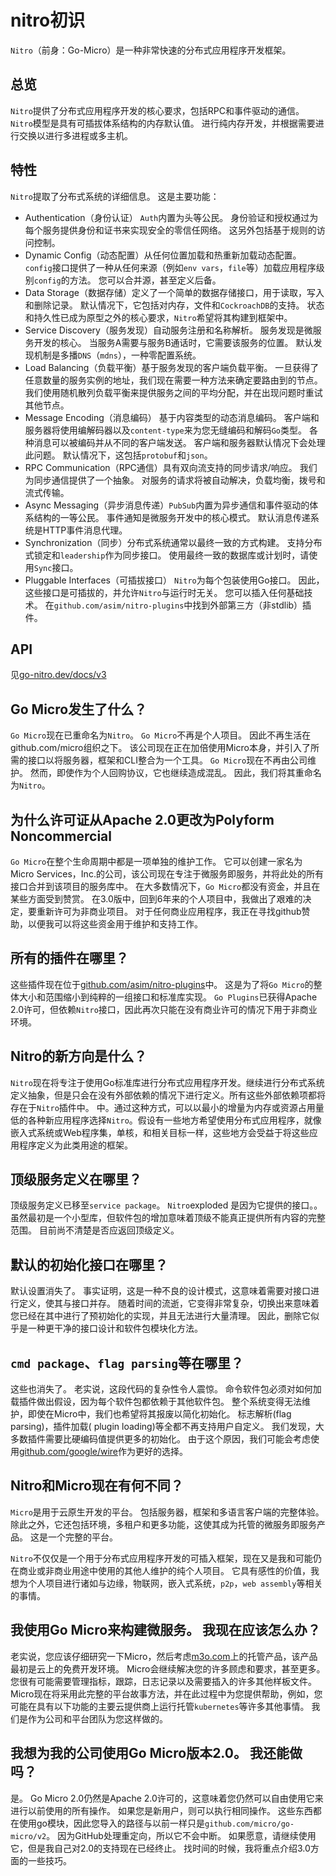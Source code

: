 # nitro初识

`Nitro`（前身：Go-Micro）是一种非常快速的分布式应用程序开发框架。

## 总览
`Nitro`提供了分布式应用程序开发的核心要求，包括RPC和事件驱动的通信。 `Nitro`模型是具有可插拔体系结构的内存默认值。 进行纯内存开发，并根据需要进行交换以进行多进程或多主机。

## 特性

`Nitro`提取了分布式系统的详细信息。 这是主要功能：
- Authentication（身份认证） `Auth`内置为头等公民。 身份验证和授权通过为每个服务提供身份和证书来实现安全的零信任网络。 这另外包括基于规则的访问控制。
- Dynamic Config（动态配置）从任何位置加载和热重新加载动态配置。`config`接口提供了一种从任何来源（例如`env vars`，`file`等）加载应用程序级别`config`的方法。 您可以合并源，甚至定义后备。
- Data Storage（数据存储）定义了一个简单的数据存储接口，用于读取，写入和删除记录。 默认情况下，它包括对内存，文件和`CockroachDB`的支持。 状态和持久性已成为原型之外的核心要求，`Nitro`希望将其构建到框架中。
- Service Discovery（服务发现）自动服务注册和名称解析。 服务发现是微服务开发的核心。 当服务A需要与服务B通话时，它需要该服务的位置。 默认发现机制是多播`DNS`（`mdns`），一种零配置系统。
- Load Balancing（负载平衡）基于服务发现的客户端负载平衡。 一旦获得了任意数量的服务实例的地址，我们现在需要一种方法来确定要路由到的节点。 我们使用随机散列负载平衡来提供服务之间的平均分配，并在出现问题时重试其他节点。
- Message Encoding（消息编码） 基于内容类型的动态消息编码。 客户端和服务器将使用编解码器以及`content-type`来为您无缝编码和解码`Go`类型。 各种消息可以被编码并从不同的客户端发送。 客户端和服务器默认情况下会处理此问题。 默认情况下，这包括`protobuf`和`json`。
- RPC Communication（RPC通信）具有双向流支持的同步请求/响应。 我们为同步通信提供了一个抽象。 对服务的请求将被自动解决，负载均衡，拨号和流式传输。
- Async Messaging（异步消息传递）`PubSub`内置为异步通信和事件驱动的体系结构的一等公民。 事件通知是微服务开发中的核心模式。 默认消息传递系统是HTTP事件消息代理。
- Synchronization（同步）分布式系统通常以最终一致的方式构建。 支持分布式锁定和`leadership`作为同步接口。 使用最终一致的数据库或计划时，请使用`Sync`接口。
- Pluggable Interfaces（可插拔接口） `Nitro`为每个包装使用Go接口。 因此，这些接口是可插拔的，并允许`Nitro`与运行时无关。 您可以插入任何基础技术。 在`github.com/asim/nitro-plugins`中找到外部第三方（非stdlib）插件。
  
## API
见[go-nitro.dev/docs/v3](https://go-nitro.dev/docs/v3/)
## Go Micro发生了什么？

`Go Micro`现在已重命名为`Nitro`。 `Go Micro`不再是个人项目。 因此不再生活在github.com/micro组织之下。 该公司现在正在加倍使用Micro本身，并引入了所需的接口以将服务器，框架和CLI整合为一个工具。 `Go Micro`现在不再由公司维护。 然而，即使作为个人回购协议，它也继续造成混乱。 因此，我们将其重命名为`Nitro`。

## 为什么许可证从Apache 2.0更改为Polyform Noncommercial
`Go Micro`在整个生命周期中都是一项单独的维护工作。 它可以创建一家名为Micro Services，Inc.的公司，该公司现在专注于微服务即服务，并将此处的所有接口合并到该项目的服务库中。 在大多数情况下，`Go Micro`都没有资金，并且在某些方面受到赞赏。 在3.0版中，回到6年来的个人项目中，我做出了艰难的决定，要重新许可为非商业项目。 对于任何商业应用程序，我正在寻找github赞助，以便我可以将这些资金用于维护和支持工作。

## 所有的插件在哪里？
这些插件现在位于[github.com/asim/nitro-plugins](https://github.com/asim/nitro-plugins)中。 这是为了将`Go Micro`的整体大小和范围缩小到纯粹的一组接口和标准库实现。 `Go Plugins`已获得Apache 2.0许可，但依赖`Nitro`接口，因此再次只能在没有商业许可的情况下用于非商业环境。

## Nitro的新方向是什么？
`Nitro`现在将专注于使用Go标准库进行分布式应用程序开发。继续进行分布式系统定义抽象，但是只会在没有外部依赖的情况下进行定义。所有这些外部依赖项都将存在于`Nitro`插件中。 中。通过这种方式，可以以最小的增量为内存或资源占用量低的各种新应用程序选择`Nitro`。假设有一些地方希望使用分布式应用程序，就像嵌入式系统或Web程序集，单核，和相关目标一样，这些地方会受益于将这些应用程序定义为此类用途的框架。


## 顶级服务定义在哪里？
顶级服务定义已移至`service package`。 `Nitro`exploded 是因为它提供的接口。。 虽然最初是一个小型库，但软件包的增加意味着顶级不能真正提供所有内容的完整范围。 目前尚不清楚是否应返回顶级定义。

## 默认的初始化接口在哪里？
默认设置消失了。 事实证明，这是一种不良的设计模式，这意味着需要对接口进行定义，使其与接口并存。 随着时间的流逝，它变得非常复杂，切换出来意味着您已经在其中进行了预初始化的实现，并且无法进行大量清理。 因此，删除它似乎是一种更干净的接口设计和软件包模块化方法。
## `cmd package`、`flag parsing`等在哪里？
这些也消失了。 老实说，这段代码的复杂性令人震惊。 命令软件包必须对如何加载插件做出假设，因为每个软件包都依赖于其他软件包。 整个系统变得无法维护，即使在Micro中，我们也希望将其报废以简化初始化。 标志解析(flag parsing)，插件加载( plugin loading)等全都不再支持用户自定义。 我们发现，大多数插件需要比硬编码值提供更多的初始化。 由于这个原因，我们可能会考虑使用[github.com/google/wire](https://github.com/google/wire)作为更好的选择。



## Nitro和Micro现在有何不同？
`Micro`是用于云原生开发的平台。 包括服务器，框架和多语言客户端的完整体验。 除此之外，它还包括环境，多租户和更多功能，这使其成为托管的微服务即服务产品。 这是一个完整的平台。

`Nitro`不仅仅是一个用于分布式应用程序开发的可插入框架，现在又是我和可能仍在商业或非商业用途中使用的其他人维护的纯个人项目。 它具有感性的价值，我想为个人项目进行诸如与边缘，物联网，嵌入式系统，`p2p`，`web assembly`等相关的事情。

## 我使用Go Micro来构建微服务。 我现在应该怎么办？
老实说，您应该仔细研究一下Micro，然后考虑[m3o.com](https://m3o.com/)上的托管产品，该产品最初是云上的免费开发环境。 Micro会继续解决您的许多顾虑和要求，甚至更多。 您很有可能需要管理指标，跟踪，日志记录以及需要插入的许多其他样板文件。Micro现在将采用此完整的平台故事方法，并在此过程中为您提供帮助，例如，您可能在具有以下功能的主要云提供商上运行托管`kubernetes`等许多其他事情。 我们是作为公司和平台团队为您这样做的。

## 我想为我的公司使用Go Micro版本2.0。 我还能做吗？
是。 Go Micro 2.0仍然是Apache 2.0许可的，这意味着您仍然可以自由使用它来进行以前使用的所有操作。 如果您是新用户，则可以执行相同操作。 这些东西都在使用go模块，因此您导入的路径与以前一样只是`github.com/micro/go-micro/v2`。 因为GitHub处理重定向，所以它不会中断。 如果愿意，请继续使用它，但是我自己对2.0的支持现在已经终止。 找时间的时候，我将重点介绍3.0方面的一些技巧。